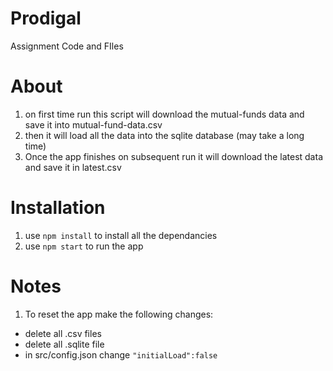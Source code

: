 # Prodigal
Assignment Code and FIles

# About
1. on first time run this script will download the mutual-funds data and save it into mutual-fund-data.csv
1. then it will load all the data into the sqlite database (may take a long time)
1. Once the app finishes on subsequent run it will download the latest data and save it in latest.csv


# Installation
1. use ```npm install``` to install all the dependancies
1. use ```npm start``` to run the app 

# Notes
1. To reset the app make the following changes:
  - delete all .csv files
  - delete all .sqlite file
  - in src/config.json change ```"initialLoad":false```
